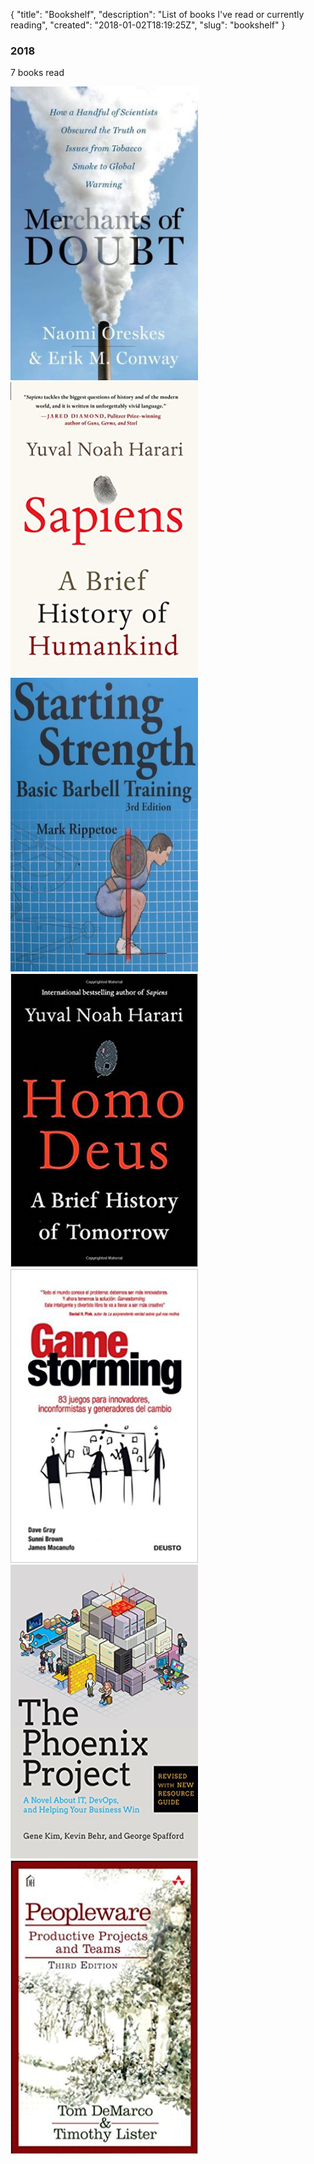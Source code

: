 { 
"title": "Bookshelf", 
"description": "List of books I've read or currently reading", 
"created": "2018-01-02T18:19:25Z", 
"slug": "bookshelf"
}

### 2018
 
7 books read
 
 <a href="http://amzn.to/2D918Oj">
 <img style="display:inline;margin-right: 15px;" src="/assets/img/books/merchants-of-doubt.jpg" width="300" height="470" /></a><a href="http://amzn.to/2EFAYyQ"><img src="/assets/img/books/sapiens.jpg" style="display:inline" width="300" height="470" /></a><a href="http://amzn.to/2EGveoP"><img src="/assets/img/books/startingstrength.jpg" style="display:inline;margin-right: 15px;" width="300" height="470" /></a><a href="http://amzn.to/2naneFd"><img style="display:inline" width="300" height="470" src="assets/img/books/deus.jpg" /></a><a href="http://amzn.to/2H88f87"><img style="display:inline;margin-right: 15px;" width="300" height="470" src="assets/img/books/game_storming.jpg" /></a><a href="http://amzn.to/2CDb7Go"><img style="display:inline;" width="300" height="470" src="assets/img/books/phoenix_project.jpg" /></a><a href="https://amzn.to/2GQHTWz"><img style="display:inline;" width="300" height="470" src="assets/img/books/peopleware.jpg" /></a>

 
 
 
 
